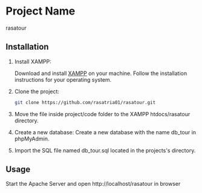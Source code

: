 # Project Name

rasatour

## Installation

1. Install XAMPP:

   Download and install [XAMPP](https://www.apachefriends.org/index.html) on your machine. Follow the installation instructions for your operating system.

2. Clone the project:

   ```bash
   git clone https://github.com/rasatria01/rasatour.git
   

3. Move the file inside project/code folder to the XAMPP htdocs/rasatour directory.
4. Create a new database: Create a new database with the name db_tour in phpMyAdmin.
5. Import the SQL file named db_tour.sql located in the projects's directory.

## Usage
Start the Apache Server and open http://localhost/rasatour in browser
